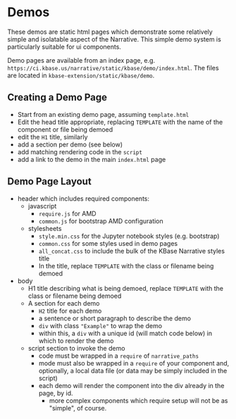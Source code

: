 # Demos

These demos are static html pages which demonstrate some relatively simple and isolatable aspect of the Narrative. This simple demo system is particularly suitable for ui components.

Demo pages are available from an index page, e.g. `https://ci.kbase.us/narrative/static/kbase/demo/index.html`. The files are located in `kbase-extension/static/kbase/demo`.

## Creating a Demo Page

-   Start from an existing demo page, assuming `template.html` 
-   Edit the head title appropriate, replacing `TEMPLATE` with the name of the component or file being demoed
-   edit the `H1` title, similarly
-   add a section per demo (see below)
-   add matching rendering code in the `script`
-   add a link to the demo in the main `index.html` page

## Demo Page Layout

-   header which includes required components:
    -   javascript
        -   `require.js` for AMD
        -   `common.js` for bootstrap AMD configuration
    -   stylesheets
        -   `style.min.css` for the Jupyter notebook styles (e.g. bootstrap)
        -   `common.css` for some styles used in demo pages
        -   `all_concat.css` to include the bulk of the KBase Narrative styles title
        -   In the title, replace `TEMPLATE` with the class or filename being demoed
-   body
    -   H1 title describing what is being demoed, replace `TEMPLATE` with the class or filename being demoed
    -   A section for each demo
        -   `H2` title for each demo
        -   a sentence or short paragraph to describe the demo
        -   `div` with class `"Example"` to wrap the demo
        -   within this, a `div` with a unique id (will match code below) in which to render the demo
    -   script section to invoke the demo
        -   code must be wrapped in a `require` of `narrative_paths`
        -   mode must also be wrapped in a `require` of your component and, optionally, a local data file (or data may be simply included in the script)
        -   each demo will render the component into the div already in the page, by id.
            -   more complex components which require setup will not be as "simple", of course.
